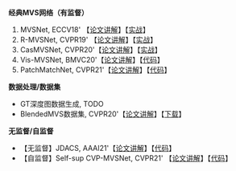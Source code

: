 **经典MVS网络（有监督）**

1. MVSNet, ECCV18' 【[论文讲解](https://mp.weixin.qq.com/s/AQfpCHyXeRRSFPcRu_mUjA)】【[实战](https://mp.weixin.qq.com/s/ee7-jr8QN8D2MSTyDNeWWw)】
2. R-MVSNet, CVPR19' 【[论文讲解](https://mp.weixin.qq.com/s/U_SWajwwmncFoQZff6mOwg)】【[实战](https://mp.weixin.qq.com/s/bHt1gspTeG1221g5e6sx2Q)】
3. CasMVSNet, CVPR20'【[论文讲解](https://mp.weixin.qq.com/s/C8Gpg4eCqFnFWK6Wnu7lCw)】【[实战](https://mp.weixin.qq.com/s/C8Gpg4eCqFnFWK6Wnu7lCw)】
4. Vis-MVSNet, BMVC20'【[论文讲解](https://mp.weixin.qq.com/s/cvXxbEPbhJT_6x7vcxfERQ)】【[代码](https://github.com/jzhangbs/Vis-MVSNet)】
5. PatchMatchNet, CVPR21'【[论文讲解](https://mp.weixin.qq.com/s/vR6Qz68we082kpZy5-XzEw)】【[代码](https://github.com/FangjinhuaWang/PatchmatchNet)】



**数据处理/数据集**

+ GT深度图数据生成, TODO
+ BlendedMVS数据集, CVPR20'【[论文讲解](https://mp.weixin.qq.com/s/PZ-G8W-cg5oSVLd_cfX92A)】【[下载](https://github.com/YoYo000/BlendedMVS)】



**无监督/自监督**

+ 【无监督】JDACS, AAAI21'【[论文讲解](https://mp.weixin.qq.com/s/LeNlz2j0P0l63ZtKJZ3M0A)】【[代码](https://github.com/ToughStoneX/Self-Supervised-MVS)】
+ 【自监督】Self-sup CVP-MVSNet, CVPR21' 【[论文讲解](https://mp.weixin.qq.com/s/B-BYtorum_JJHR0360AwUg)】【[代码](https://github.com/JiayuYANG/Self-supervised-CVP-MVSNet)】

